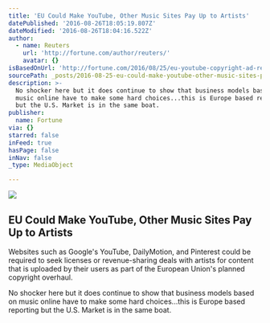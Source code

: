 ```yaml
---
title: 'EU Could Make YouTube, Other Music Sites Pay Up to Artists'
datePublished: '2016-08-26T18:05:19.807Z'
dateModified: '2016-08-26T18:04:16.522Z'
author:
  - name: Reuters
    url: 'http://fortune.com/author/reuters/'
    avatar: {}
isBasedOnUrl: 'http://fortune.com/2016/08/25/eu-youtube-copyright-ad-revenue/'
sourcePath: _posts/2016-08-25-eu-could-make-youtube-other-music-sites-pay-up-to-artists.md
description: >-
  No shocker here but it does continue to show that business models based on
  music online have to make some hard choices...this is Europe based reporting
  but the U.S. Market is in the same boat.
publisher:
  name: Fortune
via: {}
starred: false
inFeed: true
hasPage: false
inNav: false
_type: MediaObject

---
```

<article style=""><img src="https://fortunedotcom.files.wordpress.com/2016/08/157547099.jpg?w=1024" /><h1>EU Could Make YouTube, Other Music Sites Pay Up to Artists</h1><p>Websites such as Google's YouTube, DailyMotion, and Pinterest could be required to seek licenses or revenue-sharing deals with artists for content that is uploaded by their users as part of the European Union's planned copyright overhaul.</p></article>

No shocker here but it does continue to show that business models based on music online have to make some hard choices...this is Europe based reporting but the U.S. Market is in the same boat.